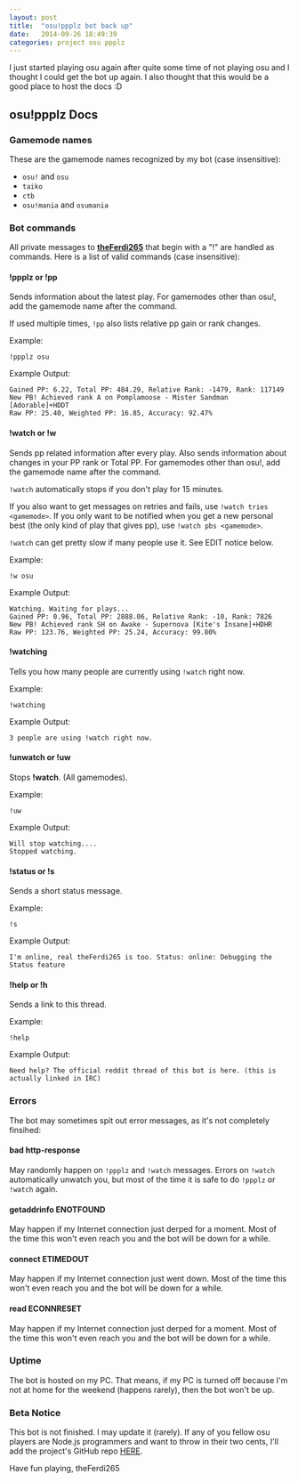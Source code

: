 ```yaml
---
layout: post
title:  "osu!ppplz bot back up"
date:   2014-09-26 18:49:39
categories: project osu ppplz
---
```


I just started playing osu again after quite some time of not playing osu and I thought I could get the bot up again.
I also thought that this would be a good place to host the docs :D

## osu!ppplz Docs

### Gamemode names

These are the gamemode names recognized by my bot (case insensitive):

* `osu!` and `osu`
* `taiko`
* `ctb`
* `osu!mania` and `osumania`

### Bot commands

All private messages to [**theFerdi265**](https://osu.ppy.sh/u/theFerdi265) that begin with a "!" are handled as commands. Here is a list of valid commands (case insensitive):

#### **!ppplz** or **!pp**

Sends information about the latest play. For gamemodes other than osu!, add the gamemode name after the command.

If used multiple times, `!pp` also lists relative pp gain or rank changes.

Example:

`!ppplz osu`

Example Output:

```
Gained PP: 6.22, Total PP: 484.29, Relative Rank: -1479, Rank: 117149
New PB! Achieved rank A on Pomplamoose - Mister Sandman [Adorable]+HDDT
Raw PP: 25.40, Weighted PP: 16.85, Accuracy: 92.47%
```

#### **!watch** or **!w**

Sends pp related information after every play. Also sends information about changes in your PP rank or Total PP. For gamemodes other than osu!, add the gamemode name after the command.

`!watch` automatically stops if you don't play for 15 minutes.

If you also want to get messages on retries and fails, use `!watch tries <gamemode>`.
If you only want to be notified when you get a new personal best (the only kind of play that gives pp), use `!watch pbs <gamemode>`.

`!watch` can get pretty slow if many people use it. See EDIT notice below.

Example:

```!w osu```

Example Output:

```
Watching. Waiting for plays...
Gained PP: 0.96, Total PP: 2888.06, Relative Rank: -10, Rank: 7826
New PB! Achieved rank SH on Awake - Supernova [Kite's Insane]+HDHR
Raw PP: 123.76, Weighted PP: 25.24, Accuracy: 99.80%
```

#### **!watching**

Tells you how many people are currently using `!watch` right now.

Example:

`!watching`

Example Output:

```
3 people are using !watch right now.
```

#### **!unwatch** or **!uw**

Stops **!watch**. (All gamemodes).

Example:

`!uw`

Example Output:

```
Will stop watching....
Stopped watching.
```

#### **!status** or **!s**

Sends a short status message.

Example:

`!s`

Example Output:

```
I'm online, real theFerdi265 is too. Status: online: Debugging the Status feature
```

#### **!help** or **!h**

Sends a link to this thread.

Example:

`!help`

Example Output:

```
Need help? The official reddit thread of this bot is here. (this is actually linked in IRC)
```

### Errors

The bot may sometimes spit out error messages, as it's not completely finsihed:

#### bad http-response

May randomly happen on `!ppplz` and `!watch` messages. Errors on `!watch` automatically unwatch you, but most of the time it is safe to do `!ppplz` or `!watch` again. 

#### getaddrinfo ENOTFOUND

May happen if my Internet connection just derped for a moment. Most of the time this won't even reach you and the bot will be down for a while.

#### connect ETIMEDOUT

May happen if my Internet connection just went down. Most of the time this won't even reach you and the bot will be down for a while.

#### read ECONNRESET

May happen if my Internet connection just derped for a moment. Most of the time this won't even reach you and the bot will be down for a while.

### Uptime

The bot is hosted on my PC. That means, if my PC is turned off because I'm not at home for the weekend (happens rarely), then the bot won't be up.

### Beta Notice

This bot is not finished. I may update it (rarely).
If any of you fellow osu players are Node.js programmers and want to throw in their two cents, I'll add the project's GitHub repo [HERE](https://github.com/Ferdi265/ppplz-server/tree/master).

Have fun playing, theFerdi265